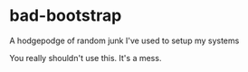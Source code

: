 # bad-bootstrap
A hodgepodge of random junk I've used to setup my systems

You really shouldn't use this. It's a mess.
